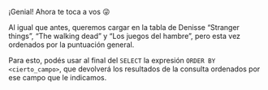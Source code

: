 ¡Genial! Ahora te toca a vos :stuck_out_tongue_winking_eye:

Al igual que antes, queremos cargar en la tabla de Denisse “Stranger things”, “The walking dead” y “Los juegos del hambre”, pero esta vez ordenados por la puntuación general. 

Para esto, podés usar al final del  `SELECT` la expresión `ORDER BY <cierto_campo>`, que devolverá los resultados de la consulta ordenados por ese campo que le indicamos. 

